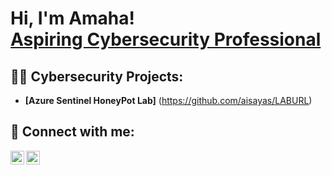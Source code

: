 <h1>Hi, I'm Amaha! <br/> <a href="https://www.linkedin.com/in/amaha-isayas/">Aspiring Cybersecurity Professional</a></h1>

<h2> 👨‍💻 Cybersecurity Projects:</h2>

- <b>[Azure Sentinel HoneyPot Lab]</b> (https://github.com/aisayas/LABURL)


<h2> 🤳 Connect with me:</h2>

[<img align="left" alt="AmahaIsayas | LinkedIn" width="22px" src="https://cdn.jsdelivr.net/npm/simple-icons@v3/icons/linkedin.svg" />][linkedin]
[<img align="left" alt="AmahaIsayas | YouTube" width="22px" src="https://cdn.jsdelivr.net/npm/simple-icons@v3/icons/youtube.svg" />][youtube]

[linkedin]: https://linkedin.com/in/amaha-isayas/
[youtube]: https://www.youtube.com/@amahaisayas


<!--
**aisayas/aisayas** is a ✨ _special_ ✨ repository because its `README.md` (this file) appears on your GitHub profile.

Here are some ideas to get you started:

- 🔭 I’m currently working on ...
- 🌱 I’m currently learning ...
- 👯 I’m looking to collaborate on ...
- 🤔 I’m looking for help with ...
- 💬 Ask me about ...
- 📫 How to reach me: ...
- 😄 Pronouns: ...
- ⚡ Fun fact: ...
-->
